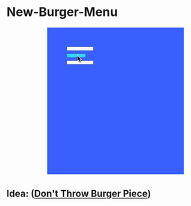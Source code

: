# New-Burger-Menu

<p align="center"><img src ="https://github.com/amrlabib/New-Burger-Menu/blob/master/Burger-Menu.gif"/></p>


## Idea: ([Don't Throw Burger Piece](https://dribbble.com/shots/2872573-Don-t-throw-burger-piece))